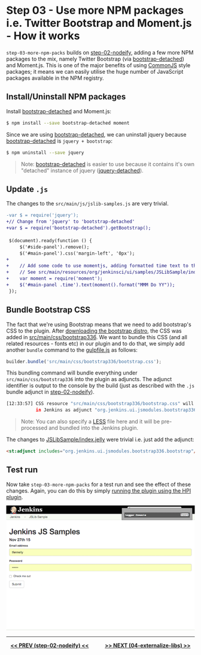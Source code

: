 # Step 03 - Use more NPM packages i.e. Twitter Bootstrap and Moment.js - How it works
`step-03-more-npm-packs` builds on <a href="../../../tree/master/step-02-nodeify">step-02-nodeify</a>, adding a few more
NPM packages to the mix, namely Twitter Bootstrap (via [bootstrap-detached])
and Moment.js. This is one of the major benefits of using [CommonJS] style packages; it means we can easily utilise
the huge number of JavaScript packages available in the NPM registry.

## Install/Uninstall NPM packages
Install [bootstrap-detached] and Moment.js:

```sh
$ npm install --save bootstrap-detached moment
```

Since we are using [bootstrap-detached], we can uninstall jquery because [bootstrap-detached]
is `jquery + bootstrap`:

```sh
$ npm uninstall --save jquery
```

> Note: [bootstrap-detached] is easier to use because it contains it's own "detached" instance of jquery ([jquery-detached]). 

## Update `.js`
The changes to the `src/main/js/jslib-samples.js` are very trivial.
 
```diff
-var $ = require('jquery');
+// Change from 'jquery' to 'bootstrap-detached' 
+var $ = require('bootstrap-detached').getBootstrap();
 
 $(document).ready(function () {    
     $('#side-panel').remove();
     $('#main-panel').css('margin-left', '0px');
+    
+    // Add some code to use momentjs, adding formatted time text to the page.
+    // See src/main/resources/org/jenkinsci/ui/samples/JSLibSample/index.jelly.
+    var moment = require('moment');
+    $('#main-panel .time').text(moment().format("MMM Do YY"));
 });
```

## Bundle Bootstrap CSS

The fact that we're using Bootstrap means that we need to add bootstrap's CSS to the plugin. After [downloading the
bootstrap distro](http://getbootstrap.com/getting-started/), the CSS was added in
[src/main/css/bootstrap336](src/main/css/bootstrap336). We want to bundle this CSS (and all related 
resources - fonts etc) in our plugin and to do that, we simply add another `bundle`
command to the [gulpfile.js](gulpfile.js) as follows:

```javascript
builder.bundle('src/main/css/bootstrap336/bootstrap.css');
```

This bundling command will bundle everything under `src/main/css/bootstrap336` into the plugin as adjuncts. The
adjunct identifier is output to the console by the build (just as described with the `.js` bundle adjunct
in <a href="../../../tree/master/step-02-nodeify">step-02-nodeify</a>).

```sh
[12:33:57] CSS resource "src/main/css/bootstrap336/bootstrap.css" will be available
           in Jenkins as adjunct "org.jenkins.ui.jsmodules.bootstrap336.bootstrap".
```

> Note: You can also specify a [LESS](http://lesscss.org/) file here and it will be pre-processed and bundled into the Jenkins plugin.

The changes to [JSLibSample/index.jelly](src/main/resources/org/jenkinsci/ui/samples/JSLibSample/index.jelly) were trivial
i.e. just add the adjunct:

```html
<st:adjunct includes="org.jenkins.ui.jsmodules.bootstrap336.bootstrap"/>
```

## Test run
Now take `step-03-more-npm-packs` for a test run and see the effect of these changes. 
Again, you can do this by simply [running the plugin using the HPI plugin](https://wiki.jenkins-ci.org/display/JENKINS/Plugin+tutorial#Plugintutorial-DebuggingaPlugin).

![root action page](img/root-action-page.png)

<hr/>
<p align="center">
<b><a href="../../../tree/master/step-02-nodeify">&lt;&lt; PREV (step-02-nodeify) &lt;&lt;</a>  &nbsp;&nbsp;&nbsp;&nbsp;&nbsp;&nbsp;&nbsp;&nbsp;&nbsp;&nbsp;&nbsp;  <a href="../../../tree/master/step-04-externalize-libs">&gt;&gt; NEXT (04-externalize-libs) &gt;&gt;</a></b>
</p>

[Node.js]: https://nodejs.org
[Gulp]: https://github.com/gulpjs/gulp
[jenkins-js-builder]: https://github.com/jenkinsci/js-builder
[jenkins-js-modules]: https://github.com/jenkinsci/js-modules
[CommonJS]: http://www.commonjs.org/
[jquery-detached]: https://github.com/tfennelly/jquery-detached
[bootstrap-detached]: https://github.com/tfennelly/bootstrap-detached
[Browserify]: http://browserify.org/
[bundle]: https://github.com/jenkinsci/js-modules/blob/master/FAQs.md#what-is-the-difference-between-a-module-and-a-bundle

